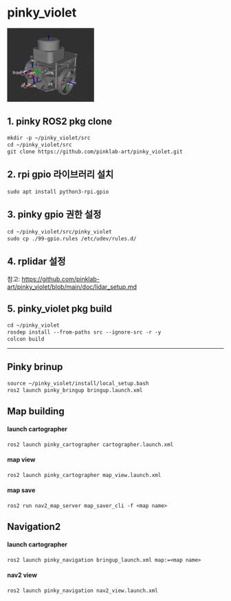 pinky_violet
==============
<img src="/doc/Screenshot from 2024-04-26 19-44-15.png" width="40%" height="30%" title="pinky" alt="pinky"></img>

## 1. pinky ROS2 pkg clone
```
mkdir -p ~/pinky_violet/src
cd ~/pinky_violet/src
git clone https://github.com/pinklab-art/pinky_violet.git
````
## 2. rpi gpio 라이브러리 설치
```
sudo apt install python3-rpi.gpio
```
## 3. pinky gpio 권한 설정
```
cd ~/pinky_violet/src/pinky_violet
sudo cp ./99-gpio.rules /etc/udev/rules.d/
```
## 4. rplidar 설정
참고: <https://github.com/pinklab-art/pinky_violet/blob/main/doc/lidar_setup.md>

## 5. pinky_violet pkg build
```
cd ~/pinky_violet
rosdep install --from-paths src --ignore-src -r -y
colcon build
```
---
Pinky brinup
-------------
```
source ~/pinky_violet/install/local_setup.bash
ros2 launch pinky_bringup bringup.launch.xml
```

Map building
-------------
#### launch cartographer
```
ros2 launch pinky_cartographer cartographer.launch.xml
```
#### map view 
```
ros2 launch pinky_cartographer map_view.launch.xml
```
#### map save 
```
ros2 run nav2_map_server map_saver_cli -f <map name>
```

Navigation2 
-------------
#### launch cartographer
```
ros2 launch pinky_navigation bringup_launch.xml map:=<map name>
```
#### nav2 view
```
ros2 launch pinky_navigation nav2_view.launch.xml
```



